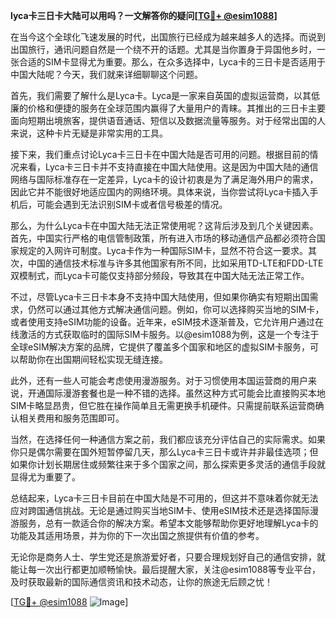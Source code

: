 **lyca卡三日卡大陆可以用吗？一文解答你的疑问[[TG💪+ @esim1088](https://t.me/s/esim1088)]**

在当今这个全球化飞速发展的时代，出国旅行已经成为越来越多人的选择。而说到出国旅行，通讯问题自然是一个绕不开的话题。尤其是当你置身于异国他乡时，一张合适的SIM卡显得尤为重要。那么，在众多选择中，Lyca卡的三日卡是否适用于中国大陆呢？今天，我们就来详细聊聊这个问题。

首先，我们需要了解什么是Lyca卡。Lyca是一家来自英国的虚拟运营商，以其低廉的价格和便捷的服务在全球范围内赢得了大量用户的青睐。其推出的三日卡主要面向短期出境旅客，提供语音通话、短信以及数据流量等服务。对于经常出国的人来说，这种卡片无疑是非常实用的工具。

接下来，我们重点讨论Lyca卡三日卡在中国大陆是否可用的问题。根据目前的情况来看，Lyca卡三日卡并不支持直接在中国大陆使用。这是因为中国大陆的通信网络与国际标准存在一定差异，Lyca卡的设计初衷是为了满足海外用户的需求，因此它并不能很好地适应国内的网络环境。具体来说，当你尝试将Lyca卡插入手机后，可能会遇到无法识别SIM卡或者信号极差的情况。

那么，为什么Lyca卡在中国大陆无法正常使用呢？这背后涉及到几个关键因素。首先，中国实行严格的电信管制政策，所有进入市场的移动通信产品都必须符合国家规定的入网许可制度。Lyca卡作为一种国际SIM卡，显然不符合这一要求。其次，中国的通信技术标准与许多其他国家有所不同，比如采用TD-LTE和FDD-LTE双模制式，而Lyca卡可能仅支持部分频段，导致其在中国大陆无法正常工作。

不过，尽管Lyca卡三日卡本身不支持中国大陆使用，但如果你确实有短期出国需求，仍然可以通过其他方式解决通信问题。例如，你可以选择购买当地的SIM卡，或者使用支持eSIM功能的设备。近年来，eSIM技术逐渐普及，它允许用户通过在线激活的方式获取临时的国际SIM卡服务。以@esim1088为例，这是一个专注于全球eSIM解决方案的品牌，它提供了覆盖多个国家和地区的虚拟SIM卡服务，可以帮助你在出国期间轻松实现无缝连接。

此外，还有一些人可能会考虑使用漫游服务。对于习惯使用本国运营商的用户来说，开通国际漫游套餐也是一种不错的选择。虽然这种方式可能会比直接购买本地SIM卡略显昂贵，但它胜在操作简单且无需更换手机硬件。只需提前联系运营商确认相关费用和服务范围即可。

当然，在选择任何一种通信方案之前，我们都应该充分评估自己的实际需求。如果你只是偶尔需要在国外短暂停留几天，那么Lyca卡三日卡或许并非最佳选项；但如果你计划长期居住或频繁往来于多个国家之间，那么探索更多灵活的通信手段就显得尤为重要了。

总结起来，Lyca卡三日卡目前在中国大陆是不可用的，但这并不意味着你就无法应对跨国通信挑战。无论是通过购买当地SIM卡、使用eSIM技术还是选择国际漫游服务，总有一款适合你的解决方案。希望本文能够帮助你更好地理解Lyca卡的功能及其适用场景，并为你的下一次出国之旅提供有价值的参考。

无论你是商务人士、学生党还是旅游爱好者，只要合理规划好自己的通信安排，就能让每一次出行都更加顺畅愉快。最后提醒大家，关注@esim1088等专业平台，及时获取最新的国际通信资讯和技术动态，让你的旅途无后顾之忧！

[[TG💪+ @esim1088](https://t.me/s/esim1088) ![Image](https://i.postimg.cc/4NQfJmqS/Snipaste-2025-05-13-00-14-12.png)]